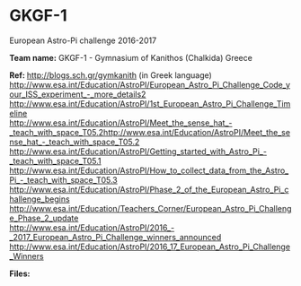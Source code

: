# GKGF-1

European Astro-Pi challenge 2016-2017

<b>Team name:</b> GKGF-1 - Gymnasium of Kanithos (Chalkida) Greece

<b>Ref:  </b>
http://blogs.sch.gr/gymkanith (in Greek language) <br>
http://www.esa.int/Education/AstroPI/European_Astro_Pi_Challenge_Code_your_ISS_experiment_-_more_details2 <br>
http://www.esa.int/Education/AstroPI/1st_European_Astro_Pi_Challenge_Timeline <br>
http://www.esa.int/Education/AstroPI/Meet_the_sense_hat_-_teach_with_space_T05.2http://www.esa.int/Education/AstroPI/Meet_the_sense_hat_-_teach_with_space_T05.2 <br>
http://www.esa.int/Education/AstroPI/Getting_started_with_Astro_Pi_-_teach_with_space_T05.1 <br>
http://www.esa.int/Education/AstroPI/How_to_collect_data_from_the_Astro_Pi_-_teach_with_space_T05.3 <br>
http://www.esa.int/Education/AstroPI/Phase_2_of_the_European_Astro_Pi_challenge_begins <br>
http://www.esa.int/Education/Teachers_Corner/European_Astro_Pi_Challenge_Phase_2_update <br>
http://www.esa.int/Education/AstroPI/2016_-_2017_European_Astro_Pi_Challenge_winners_announced <br>
http://www.esa.int/Education/AstroPI/2016_17_European_Astro_Pi_Challenge_Winners <br>

<b>Files: </b>
  
  
